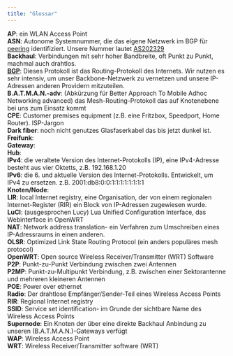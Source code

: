 ```yaml
---
title: "Glossar"
---
```


<!---
IMPORTANT, markdown needs two spaces "  " at the end of every line here to create a new line!
-->


**AP**: ein WLAN Access Point  
**ASN**: Autonome Systemnummer, die das eigene Netzwerk im BGP für [peering](../../networking/peering/) identifiziert. Unsere Nummer lautet [AS202329](https://www.peeringdb.com/asn/202329)  
**Backhaul**: Verbindungen mit sehr hoher Bandbreite, oft Punkt zu Punkt, machmal auch drahtlos.  
[**BGP**](../../networking/bgp/): Dieses Protokoll ist das Routing-Protokoll des Internets. Wir nutzen es sehr intensiv, um unser Backbone-Netzwerk zu vernetzen und unsere IP-Adressen anderen Providern mitzuteilen.  
**B.A.T.M.A.N.-adv**: (Abkürzung für Better Approach To Mobile Adhoc Networking advanced) das Mesh-Routing-Protokoll das auf Knotenebene bei uns zum Einsatz kommt   
**CPE**: Customer premises equipment (z.B. eine Fritzbox, Speedport, Home Router). ISP-Jargon  
**Dark fiber**: noch nicht genutzes Glasfaserkabel das bis jetzt dunkel ist.  
**Freifunk**:  
**Gateway**:  
**Hub**:  
**IPv4**: die veraltete Version des Internet-Protokolls (IP), eine IPv4-Adresse besteht aus vier Oktetts, z.B. 192.168.1.20  
**IPv6**: die 6. und aktuelle Version des Internet-Protokolls. Entwickelt, um IPv4 zu ersetzen. z.B. 2001:db8:0:0:1:1:1:1:1:1:1:1  
**Knoten/Node**:  
**LIR**: local Internet registry, eine Organisation, der von einem regionalen Internet-Register (RIR) ein Block von IP-Adressen zugewiesen wurde.  
**LuCI**: (ausgesprochen Lucy) Lua Unified Configuration Interface, das Webinterface in OpenWRT   
**NAT**: Network address translation- ein Verfahren zum Umschreiben eines IP-Adressraums in einen anderen.   
**OLSR**: Optimized Link State Routing Protocol (ein anders populäres mesh protocol)  
**OpenWRT**: Open source Wireless Receiver/Transmitter (WRT) Software  
**P2P**: Punkt-zu-Punkt Verbindung zwischen zwei Antennen  
**P2MP**: Punkt-zu-Multipunkt Verbindung, z.B. zwischen einer Sektorantenne und mehreren kleineren Antennen  
**POE**: Power over ethernet  
**Radio**: Der drahtlose Empfänger/Sender-Teil eines Wireless Access Points  
**RIR**: Regional Internet registry  
**SSID**: Service set identification- im Grunde der sichtbare Name des Wireless Access Points  
**Supernode**: Ein Knoten der über eine direkte Backhaul Anbindung zu unseren (B.A.T.M.A.N.)-Gateways verfügt  
**WAP**: Wireless Access Point  
**WRT**: Wireless Receiver/Transmitter software (WRT)  
